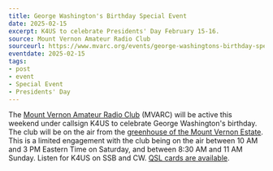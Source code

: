 ```yaml
---
title: George Washington's Birthday Special Event
date: 2025-02-15
excerpt: K4US to celebrate Presidents' Day February 15-16.
source: Mount Vernon Amateur Radio Club
sourceurl: https://www.mvarc.org/events/george-washingtons-birthday-special-event-station-1-dc54r-ctt64
eventdate: 2025-02-15
tags:
- post
- event
- Special Event
- Presidents' Day
---
```

The [Mount Vernon Amateur Radio Club](https://www.mvarc.org/) (MVARC) will be active this weekend under callsign K4US to celebrate George Washington's birthday. The club will be on the air from the [greenhouse of the Mount Vernon Estate](https://www.mountvernon.org/the-estate-gardens/location/greenhouse). This is a limited engagement with the club being on the air between 10 AM and 3 PM Eastern Time on Saturday, and between 8:30 AM and 11 AM Sunday. Listen for K4US on SSB and CW. [QSL cards are available](https://www.mvarc.org/events/george-washingtons-birthday-special-event-station-1-dc54r-ctt64).